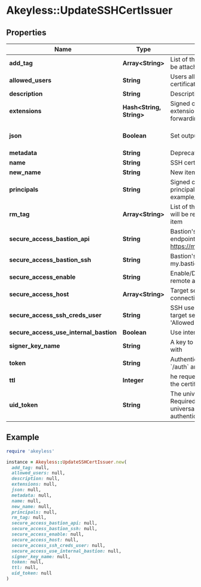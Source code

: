 # Akeyless::UpdateSSHCertIssuer

## Properties

| Name | Type | Description | Notes |
| ---- | ---- | ----------- | ----- |
| **add_tag** | **Array&lt;String&gt;** | List of the new tags that will be attached to this item | [optional] |
| **allowed_users** | **String** | Users allowed to fetch the certificate, e.g root,ubuntu |  |
| **description** | **String** | Description of the object | [optional] |
| **extensions** | **Hash&lt;String, String&gt;** | Signed certificates with extensions, e.g permit-port-forwarding&#x3D;\\\&quot;\\\&quot; | [optional] |
| **json** | **Boolean** | Set output format to JSON | [optional][default to false] |
| **metadata** | **String** | Deprecated - use description | [optional] |
| **name** | **String** | SSH certificate issuer name |  |
| **new_name** | **String** | New item name | [optional] |
| **principals** | **String** | Signed certificates with principal, e.g example_role1,example_role2 | [optional] |
| **rm_tag** | **Array&lt;String&gt;** | List of the existent tags that will be removed from this item | [optional] |
| **secure_access_bastion_api** | **String** | Bastion&#39;s SSH control API endpoint. E.g. https://my.bastion:9900 | [optional] |
| **secure_access_bastion_ssh** | **String** | Bastion&#39;s SSH server. E.g. my.bastion:22 | [optional] |
| **secure_access_enable** | **String** | Enable/Disable secure remote access [true/false] | [optional] |
| **secure_access_host** | **Array&lt;String&gt;** | Target servers for connections | [optional] |
| **secure_access_ssh_creds_user** | **String** | SSH username to connect to target server, must be in &#39;Allowed Users&#39; list | [optional] |
| **secure_access_use_internal_bastion** | **Boolean** | Use internal SSH Bastion | [optional] |
| **signer_key_name** | **String** | A key to sign the certificate with |  |
| **token** | **String** | Authentication token (see &#x60;/auth&#x60; and &#x60;/configure&#x60;) | [optional] |
| **ttl** | **Integer** | he requested Time To Live for the certificate, in seconds |  |
| **uid_token** | **String** | The universal identity token, Required only for universal_identity authentication | [optional] |

## Example

```ruby
require 'akeyless'

instance = Akeyless::UpdateSSHCertIssuer.new(
  add_tag: null,
  allowed_users: null,
  description: null,
  extensions: null,
  json: null,
  metadata: null,
  name: null,
  new_name: null,
  principals: null,
  rm_tag: null,
  secure_access_bastion_api: null,
  secure_access_bastion_ssh: null,
  secure_access_enable: null,
  secure_access_host: null,
  secure_access_ssh_creds_user: null,
  secure_access_use_internal_bastion: null,
  signer_key_name: null,
  token: null,
  ttl: null,
  uid_token: null
)
```

